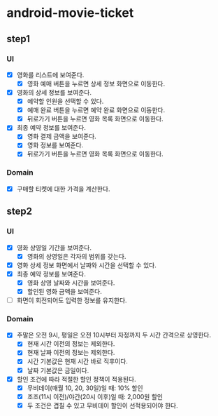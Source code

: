 # android-movie-ticket

## step1

### UI
- [x] 영화를 리스트에 보여준다.
  - [x] 영화 예매 버튼을 누르면 상세 정보 화면으로 이동한다.
- [x] 영화의 상세 정보를 보여준다.
  - [x] 예약할 인원을 선택할 수 있다.
  - [x] 예매 완료 버튼을 누르면 예약 완료 화면으로 이동한다.
  - [x] 뒤로가기 버튼을 누르면 영화 목록 화면으로 이동한다.
- [x] 최종 예약 정보를 보여준다.
  - [x] 영화 결제 금액을 보여준다.
  - [x] 영화 정보를 보여준다.
  - [x] 뒤로가기 버튼을 누르면 영화 목록 화면으로 이동한다.

### Domain
- [x] 구매할 티켓에 대한 가격을 계산한다.

## step2

### UI
- [x] 영화 상영일 기간을 보여준다.
  - [x] 영화의 상영일은 각자의 범위를 갖는다.
- [x] 영화 상세 정보 화면에서 날짜와 시간을 선택할 수 있다.
- [x] 최종 예약 정보를 보여준다.
  - [x] 영화 상영 날짜와 시간을 보여준다.
  - [x] 할인된 영화 금액을 보여준다.
- [ ] 화면이 회전되어도 입력한 정보를 유지한다.

### Domain
- [x] 주말은 오전 9시, 평일은 오전 10시부터 자정까지 두 시간 간격으로 상영한다.
  - [x] 현재 시간 이전의 정보는 제외한다.
  - [x] 현재 날짜 이전의 정보는 제외한다.
  - [x] 시간 기본값은 현재 시간 바로 직후이다.
  - [x] 날짜 기본값은 금일이다.
- [x] 할인 조건에 따라 적절한 할인 정책이 적용된다.
  - [x] 무비데이(매월 10, 20, 30일)일 때: 10% 할인
  - [x] 조조(11시 이전)/야간(20시 이후)일 때: 2,000원 할인
  - [x] 두 조건은 겹칠 수 있고 무비데이 할인이 선적용되어야 한다.
